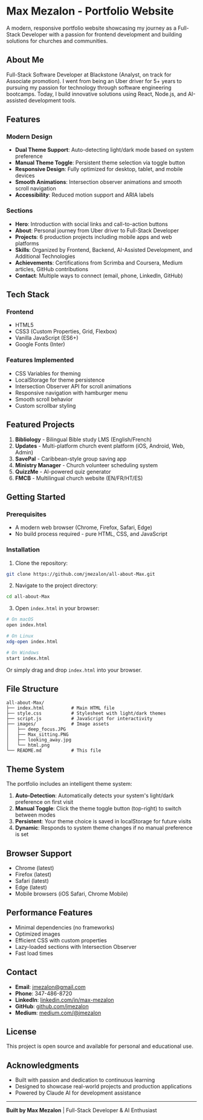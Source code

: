 # Max Mezalon - Portfolio Website

A modern, responsive portfolio website showcasing my journey as a Full-Stack Developer with a passion for frontend development and building solutions for churches and communities.

## About Me

Full-Stack Software Developer at Blackstone (Analyst, on track for Associate promotion). I went from being an Uber driver for 5+ years to pursuing my passion for technology through software engineering bootcamps. Today, I build innovative solutions using React, Node.js, and AI-assisted development tools.

## Features

### Modern Design
- **Dual Theme Support**: Auto-detecting light/dark mode based on system preference
- **Manual Theme Toggle**: Persistent theme selection via toggle button
- **Responsive Design**: Fully optimized for desktop, tablet, and mobile devices
- **Smooth Animations**: Intersection observer animations and smooth scroll navigation
- **Accessibility**: Reduced motion support and ARIA labels

### Sections
- **Hero**: Introduction with social links and call-to-action buttons
- **About**: Personal journey from Uber driver to Full-Stack Developer
- **Projects**: 6 production projects including mobile apps and web platforms
- **Skills**: Organized by Frontend, Backend, AI-Assisted Development, and Additional Technologies
- **Achievements**: Certifications from Scrimba and Coursera, Medium articles, GitHub contributions
- **Contact**: Multiple ways to connect (email, phone, LinkedIn, GitHub)

## Tech Stack

### Frontend
- HTML5
- CSS3 (Custom Properties, Grid, Flexbox)
- Vanilla JavaScript (ES6+)
- Google Fonts (Inter)

### Features Implemented
- CSS Variables for theming
- LocalStorage for theme persistence
- Intersection Observer API for scroll animations
- Responsive navigation with hamburger menu
- Smooth scroll behavior
- Custom scrollbar styling

## Featured Projects

1. **Bibliology** - Bilingual Bible study LMS (English/French)
2. **Updates** - Multi-platform church event platform (iOS, Android, Web, Admin)
3. **SavePal** - Caribbean-style group saving app
4. **Ministry Manager** - Church volunteer scheduling system
5. **QuizzMe** - AI-powered quiz generator
6. **FMCB** - Multilingual church website (EN/FR/HT/ES)

## Getting Started

### Prerequisites
- A modern web browser (Chrome, Firefox, Safari, Edge)
- No build process required - pure HTML, CSS, and JavaScript

### Installation

1. Clone the repository:
```bash
git clone https://github.com/jmezalon/all-about-Max.git
```

2. Navigate to the project directory:
```bash
cd all-about-Max
```

3. Open `index.html` in your browser:
```bash
# On macOS
open index.html

# On Linux
xdg-open index.html

# On Windows
start index.html
```

Or simply drag and drop `index.html` into your browser.

## File Structure

```
all-about-Max/
├── index.html          # Main HTML file
├── style.css           # Stylesheet with light/dark themes
├── script.js           # JavaScript for interactivity
├── images/             # Image assets
│   ├── deep_focus.JPG
│   ├── Max_sitting.PNG
│   ├── looking_away.jpg
│   └── html.png
└── README.md           # This file
```

## Theme System

The portfolio includes an intelligent theme system:

1. **Auto-Detection**: Automatically detects your system's light/dark preference on first visit
2. **Manual Toggle**: Click the theme toggle button (top-right) to switch between modes
3. **Persistent**: Your theme choice is saved in localStorage for future visits
4. **Dynamic**: Responds to system theme changes if no manual preference is set

## Browser Support

- Chrome (latest)
- Firefox (latest)
- Safari (latest)
- Edge (latest)
- Mobile browsers (iOS Safari, Chrome Mobile)

## Performance Features

- Minimal dependencies (no frameworks)
- Optimized images
- Efficient CSS with custom properties
- Lazy-loaded sections with Intersection Observer
- Fast load times

## Contact

- **Email**: jmezalon@gmail.com
- **Phone**: 347-486-8720
- **LinkedIn**: [linkedin.com/in/max-mezalon](https://www.linkedin.com/in/max-mezalon/)
- **GitHub**: [github.com/jmezalon](https://github.com/jmezalon)
- **Medium**: [medium.com/@jmezalon](https://medium.com/@jmezalon)

## License

This project is open source and available for personal and educational use.

## Acknowledgments

- Built with passion and dedication to continuous learning
- Designed to showcase real-world projects and production applications
- Powered by Claude AI for development assistance

---

**Built by Max Mezalon** | Full-Stack Developer & AI Enthusiast
